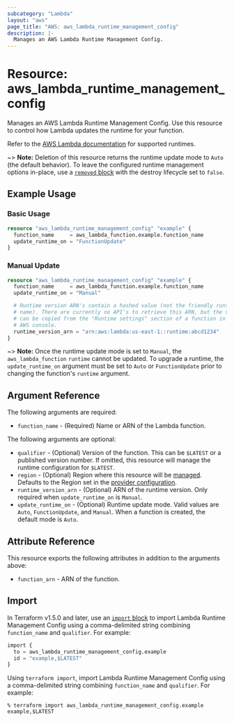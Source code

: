 ```yaml
---
subcategory: "Lambda"
layout: "aws"
page_title: "AWS: aws_lambda_runtime_management_config"
description: |-
  Manages an AWS Lambda Runtime Management Config.
---
```

# Resource: aws_lambda_runtime_management_config

Manages an AWS Lambda Runtime Management Config. Use this resource to control how Lambda updates the runtime for your function.

Refer to the [AWS Lambda documentation](https://docs.aws.amazon.com/lambda/latest/dg/lambda-runtimes.html) for supported runtimes.

~> **Note:** Deletion of this resource returns the runtime update mode to `Auto` (the default behavior). To leave the configured runtime management options in-place, use a [`removed` block](https://developer.hashicorp.com/terraform/language/resources/syntax#removing-resources) with the destroy lifecycle set to `false`.

## Example Usage

### Basic Usage

```terraform
resource "aws_lambda_runtime_management_config" "example" {
  function_name     = aws_lambda_function.example.function_name
  update_runtime_on = "FunctionUpdate"
}
```

### Manual Update

```terraform
resource "aws_lambda_runtime_management_config" "example" {
  function_name     = aws_lambda_function.example.function_name
  update_runtime_on = "Manual"

  # Runtime version ARN's contain a hashed value (not the friendly runtime
  # name). There are currently no API's to retrieve this ARN, but the value
  # can be copied from the "Runtime settings" section of a function in the 
  # AWS console.
  runtime_version_arn = "arn:aws:lambda:us-east-1::runtime:abcd1234"
}
```

~> **Note:** Once the runtime update mode is set to `Manual`, the `aws_lambda_function` `runtime` cannot be updated. To upgrade a runtime, the `update_runtime_on` argument must be set to `Auto` or `FunctionUpdate` prior to changing the function's `runtime` argument.

## Argument Reference

The following arguments are required:

* `function_name` - (Required) Name or ARN of the Lambda function.

The following arguments are optional:

* `qualifier` - (Optional) Version of the function. This can be `$LATEST` or a published version number. If omitted, this resource will manage the runtime configuration for `$LATEST`.
* `region` - (Optional) Region where this resource will be [managed](https://docs.aws.amazon.com/general/latest/gr/rande.html#regional-endpoints). Defaults to the Region set in the [provider configuration](https://registry.terraform.io/providers/hashicorp/aws/latest/docs#aws-configuration-reference).
* `runtime_version_arn` - (Optional) ARN of the runtime version. Only required when `update_runtime_on` is `Manual`.
* `update_runtime_on` - (Optional) Runtime update mode. Valid values are `Auto`, `FunctionUpdate`, and `Manual`. When a function is created, the default mode is `Auto`.

## Attribute Reference

This resource exports the following attributes in addition to the arguments above:

* `function_arn` - ARN of the function.

## Import

In Terraform v1.5.0 and later, use an [`import` block](https://developer.hashicorp.com/terraform/language/import) to import Lambda Runtime Management Config using a comma-delimited string combining `function_name` and `qualifier`. For example:

```terraform
import {
  to = aws_lambda_runtime_management_config.example
  id = "example,$LATEST"
}
```

Using `terraform import`, import Lambda Runtime Management Config using a comma-delimited string combining `function_name` and `qualifier`. For example:

```console
% terraform import aws_lambda_runtime_management_config.example example,$LATEST
```
